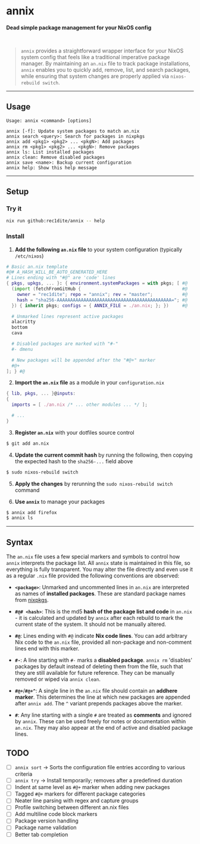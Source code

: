 # annix
**Dead simple package management for your NixOS config**

<br />

> `annix` provides a straightforward wrapper interface for your NixOS system config that feels like a traditional imperative package manager.
> By maintaining an `an.nix` file to track package installations, `annix` enables you to quickly add, remove, list, and search packages, while ensuring that system changes are properly applied via `nixos-rebuild switch`.

---

## Usage
```
Usage: annix <command> [options]

annix [-f]: Update system packages to match an.nix
annix search <query>: Search for packages in nixpkgs
annix add <pkg1> <pkg2> ... <pkgN>: Add packages
annix rm <pkg1> <pkg2> ... <pkgN>: Remove packages
annix ls: List installed packages
annix clean: Remove disabled packages
annix save <name>: Backup current configuration
annix help: Show this help message
```

---


## Setup

### Try it
```bash
nix run github:rec1dite/annix -- help
```

### Install
1. **Add the following `an.nix` file** to your system configuration (typically `/etc/nixos`)
```nix
# Basic an.nix template
#@# A_HASH_WILL_BE_AUTO_GENERATED_HERE
# Lines ending with "#@" are 'code' lines
{ pkgs, upkgs, ... }: { environment.systemPackages = with pkgs; [ #@
  (import (fetchFromGitHub {                                      #@
    owner = "rec1dite"; repo = "annix"; rev = "master";           #@
    hash = "sha256-AAAAAAAAAAAAAAAAAAAAAAAAAAAAAAAAAAAAAAAAAAA="; #@
  }) { inherit pkgs; configs = { ANNIX_FILE = ./an.nix; }; })     #@

  # Unmarked lines represent active packages
  alacritty
  bottom
  cava

  # Disabled packages are marked with "#-"
  #- dmenu

  # New packages will be appended after the "#@+" marker
  #@+
]; } #@
```

2. **Import the `an.nix` file** as a module in your `configuration.nix`
```nix
{ lib, pkgs, ... }@inputs:
{
  imports = [ ./an.nix /* ... other modules ... */ ];

  # ...
}
```

3. **Register `an.nix`** with your dotfiles source control
```bash
$ git add an.nix
```

4. **Update the current commit hash** by running the following, then copying the expected hash to the `sha256-...` field above
```bash
$ sudo nixos-rebuild switch
```

5. **Apply the changes** by rerunning the `sudo nixos-rebuild switch` command

6. **Use `annix`** to manage your packages
```bash
$ annix add firefox
$ annix ls
```

---

## Syntax

The `an.nix` file uses a few special markers and symbols to control how `annix` interprets the package list.
All `annix` state is maintained in this file, so everything is fully transparent.
You may alter the file directly and even use it as a regular `.nix` file provided the following conventions are observed:

- **`<package>`**: Unmarked and uncommented lines in `an.nix` are interpreted as names of **installed packages**. These are standard package names from [nixpkgs](https://search.nixos.org/packages).

- **`#@# <hash>`**: This is the md5 **hash of the package list and code** in `an.nix` - it is calculated and updated by `annix` after each rebuild to mark the current state of the system. It should not be manually altered.
  
- **`#@`**: Lines ending with `#@` indicate **Nix code lines**. You can add arbitrary Nix code to the `an.nix` file, provided all non-package and non-comment lines end with this marker.

- **`#-`**: A line starting with `#-` marks a **disabled package**. `annix rm` 'disables' packages by default instead of deleting them from the file, such that they are still available for future reference. They can be manually removed or wiped via `annix clean`.

- **`#@+`**/**`#@+^`**: A single line in the `an.nix` file should contain an **addhere marker**. This determines the line at which new packages are appended after `annix add`. The `^` variant prepends packages above the marker.

- **`#`**: Any line starting with a single `#` are treated as **comments** and ignored by `annix`. These can be used freely for notes or documentation within `an.nix`. They may also appear at the end of active and disabled package lines.

## TODO
- [ ] `annix sort` -> Sorts the configuration file entries according to various criteria
- [ ] `annix try` -> Install temporarily; removes after a predefined duration
- [ ] Indent at same level as `#@+` marker when adding new packages
- [ ] Tagged `#@+` markers for different package categories
- [ ] Neater line parsing with regex and capture groups
- [ ] Profile switching between different an.nix files
- [ ] Add multiline code block markers
- [ ] Package version handling
- [ ] Package name validation
- [ ] Better tab completion